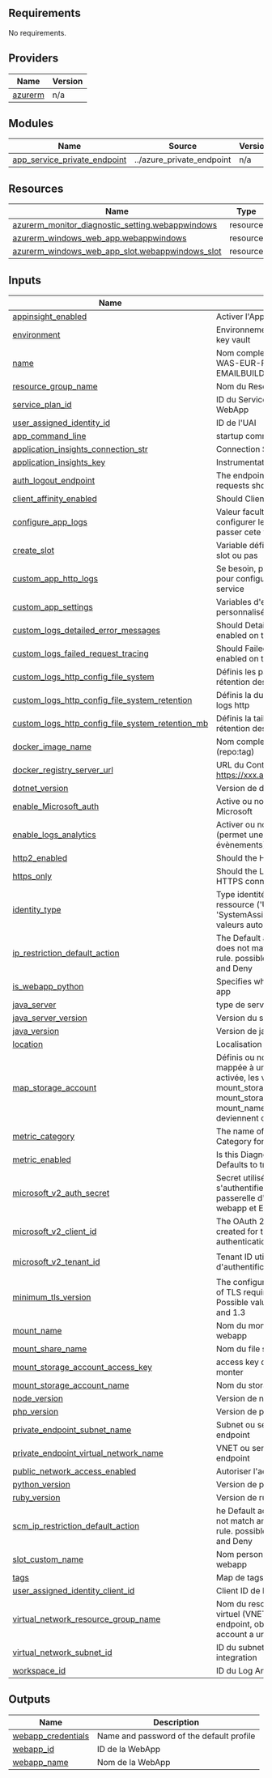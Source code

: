 <!-- BEGIN_TF_DOCS -->
## Requirements

No requirements.

## Providers

| Name | Version |
|------|---------|
| <a name="provider_azurerm"></a> [azurerm](#provider\_azurerm) | n/a |

## Modules

| Name | Source | Version |
|------|--------|---------|
| <a name="module_app_service_private_endpoint"></a> [app\_service\_private\_endpoint](#module\_app\_service\_private\_endpoint) | ../azure_private_endpoint | n/a |

## Resources

| Name | Type |
|------|------|
| [azurerm_monitor_diagnostic_setting.webappwindows](https://registry.terraform.io/providers/hashicorp/azurerm/latest/docs/resources/monitor_diagnostic_setting) | resource |
| [azurerm_windows_web_app.webappwindows](https://registry.terraform.io/providers/hashicorp/azurerm/latest/docs/resources/windows_web_app) | resource |
| [azurerm_windows_web_app_slot.webappwindows_slot](https://registry.terraform.io/providers/hashicorp/azurerm/latest/docs/resources/windows_web_app_slot) | resource |

## Inputs

| Name | Description | Type | Default | Required |
|------|-------------|------|---------|:--------:|
| <a name="input_appinsight_enabled"></a> [appinsight\_enabled](#input\_appinsight\_enabled) | Activer l'AppInsight (true/false) | `bool` | n/a | yes |
| <a name="input_environment"></a> [environment](#input\_environment) | Environnement de déploiement du key vault | `string` | n/a | yes |
| <a name="input_name"></a> [name](#input\_name) | Nom complet de la WebApp (ex: WAS-EUR-FR-INT-WEB-EMAILBUILDER-FRONT) | `string` | n/a | yes |
| <a name="input_resource_group_name"></a> [resource\_group\_name](#input\_resource\_group\_name) | Nom du Resource Group | `string` | n/a | yes |
| <a name="input_service_plan_id"></a> [service\_plan\_id](#input\_service\_plan\_id) | ID du Service Plan pour héberger la WebApp | `string` | n/a | yes |
| <a name="input_user_assigned_identity_id"></a> [user\_assigned\_identity\_id](#input\_user\_assigned\_identity\_id) | ID de l'UAI | `string` | n/a | yes |
| <a name="input_app_command_line"></a> [app\_command\_line](#input\_app\_command\_line) | startup command | `string` | `null` | no |
| <a name="input_application_insights_connection_str"></a> [application\_insights\_connection\_str](#input\_application\_insights\_connection\_str) | Connection String d'AppInsights | `string` | `""` | no |
| <a name="input_application_insights_key"></a> [application\_insights\_key](#input\_application\_insights\_key) | Instrumentation Key d'AppInsights | `string` | `""` | no |
| <a name="input_auth_logout_endpoint"></a> [auth\_logout\_endpoint](#input\_auth\_logout\_endpoint) | The endpoint to which logout requests should be made | `string` | `null` | no |
| <a name="input_client_affinity_enabled"></a> [client\_affinity\_enabled](#input\_client\_affinity\_enabled) | Should Client Affinity be enabled? | `bool` | `false` | no |
| <a name="input_configure_app_logs"></a> [configure\_app\_logs](#input\_configure\_app\_logs) | Valeur facultative, si besoin de configurer les logs de l'app service, passer cete valeur à True | `bool` | `false` | no |
| <a name="input_create_slot"></a> [create\_slot](#input\_create\_slot) | Variable définissant la création d'un slot ou pas | `bool` | `false` | no |
| <a name="input_custom_app_http_logs"></a> [custom\_app\_http\_logs](#input\_custom\_app\_http\_logs) | Se besoin, passer cette valeur à True pour configurer les log http de l'app service | `bool` | `false` | no |
| <a name="input_custom_app_settings"></a> [custom\_app\_settings](#input\_custom\_app\_settings) | Variables d'environnements personnalisées ajoutées à la webapp | `map(string)` | `{}` | no |
| <a name="input_custom_logs_detailed_error_messages"></a> [custom\_logs\_detailed\_error\_messages](#input\_custom\_logs\_detailed\_error\_messages) | Should Detailed error messages be enabled on this App Service ? | `bool` | `false` | no |
| <a name="input_custom_logs_failed_request_tracing"></a> [custom\_logs\_failed\_request\_tracing](#input\_custom\_logs\_failed\_request\_tracing) | Should Failed request tracing be enabled on this App Service? | `bool` | `false` | no |
| <a name="input_custom_logs_http_config_file_system"></a> [custom\_logs\_http\_config\_file\_system](#input\_custom\_logs\_http\_config\_file\_system) | Définis les paramétrages de rétention des logs http | `bool` | `false` | no |
| <a name="input_custom_logs_http_config_file_system_retention"></a> [custom\_logs\_http\_config\_file\_system\_retention](#input\_custom\_logs\_http\_config\_file\_system\_retention) | Définis la durée de rétention des logs http | `number` | `null` | no |
| <a name="input_custom_logs_http_config_file_system_retention_mb"></a> [custom\_logs\_http\_config\_file\_system\_retention\_mb](#input\_custom\_logs\_http\_config\_file\_system\_retention\_mb) | Définis la taille maximale de rétention des logs http | `number` | `null` | no |
| <a name="input_docker_image_name"></a> [docker\_image\_name](#input\_docker\_image\_name) | Nom complet de l'image Docker (repo:tag) | `string` | `null` | no |
| <a name="input_docker_registry_server_url"></a> [docker\_registry\_server\_url](#input\_docker\_registry\_server\_url) | URL du Container Registry (ex: https://xxx.azurecr.io) | `string` | `null` | no |
| <a name="input_dotnet_version"></a> [dotnet\_version](#input\_dotnet\_version) | Version de dotnet installé | `string` | `null` | no |
| <a name="input_enable_Microsoft_auth"></a> [enable\_Microsoft\_auth](#input\_enable\_Microsoft\_auth) | Active ou non l'authentification Microsoft | `bool` | `false` | no |
| <a name="input_enable_logs_analytics"></a> [enable\_logs\_analytics](#input\_enable\_logs\_analytics) | Activer ou non les log analytics (permet une meilleurs analyse des évènements) | `bool` | `false` | no |
| <a name="input_http2_enabled"></a> [http2\_enabled](#input\_http2\_enabled) | Should the HTTP2 be enabled? | `bool` | `true` | no |
| <a name="input_https_only"></a> [https\_only](#input\_https\_only) | Should the Linux Web App require HTTPS connections. | `bool` | `true` | no |
| <a name="input_identity_type"></a> [identity\_type](#input\_identity\_type) | Type identité à activer sur la ressource ('UserAssigned' et 'SystemAssigned' sont les eules valeurs autorisées) | `string` | `"SystemAssigned"` | no |
| <a name="input_ip_restriction_default_action"></a> [ip\_restriction\_default\_action](#input\_ip\_restriction\_default\_action) | The Default action for traffic that does not match any ip\_restriction rule. possible values include Allow and Deny | `string` | `"Allow"` | no |
| <a name="input_is_webapp_python"></a> [is\_webapp\_python](#input\_is\_webapp\_python) | Specifies whether this is a Python app | `bool` | `false` | no |
| <a name="input_java_server"></a> [java\_server](#input\_java\_server) | type de serveur java installé | `string` | `null` | no |
| <a name="input_java_server_version"></a> [java\_server\_version](#input\_java\_server\_version) | Version du serveur java installé | `string` | `null` | no |
| <a name="input_java_version"></a> [java\_version](#input\_java\_version) | Version de java installé | `string` | `null` | no |
| <a name="input_location"></a> [location](#input\_location) | Localisation Azure | `string` | `"westeurope"` | no |
| <a name="input_map_storage_account"></a> [map\_storage\_account](#input\_map\_storage\_account) | Définis ou non si la webapp est mappée à un file share, attention si activée, les variables mount\_storage\_account\_name, mount\_storage\_account\_access\_key, mount\_name et mount\_share\_name deviennent obligatoires | `bool` | `false` | no |
| <a name="input_metric_category"></a> [metric\_category](#input\_metric\_category) | The name of a Diagnostic Metric Category for this Resource | `string` | `"AllMetrics"` | no |
| <a name="input_metric_enabled"></a> [metric\_enabled](#input\_metric\_enabled) | Is this Diagnostic Metric enabled? Defaults to true | `bool` | `false` | no |
| <a name="input_microsoft_v2_auth_secret"></a> [microsoft\_v2\_auth\_secret](#input\_microsoft\_v2\_auth\_secret) | Secret utilisé par la webapp pour s'authentifier avec le SPN qui fera la passerelle d'authentification entre la webapp et ENtra ID | `string` | `null` | no |
| <a name="input_microsoft_v2_client_id"></a> [microsoft\_v2\_client\_id](#input\_microsoft\_v2\_client\_id) | The OAuth 2.0 client ID that was created for the app used for authentication. | `string` | `null` | no |
| <a name="input_microsoft_v2_tenant_id"></a> [microsoft\_v2\_tenant\_id](#input\_microsoft\_v2\_tenant\_id) | Tenant ID utilisé en cas d'authentification MS activée | `string` | `"f30ac191-b8b4-45f2-9a9b-e5466cb90c2f"` | no |
| <a name="input_minimum_tls_version"></a> [minimum\_tls\_version](#input\_minimum\_tls\_version) | The configures the minimum version of TLS required for SSL requests. Possible values include: 1.0, 1.1, 1.2 and 1.3 | `string` | `"1.3"` | no |
| <a name="input_mount_name"></a> [mount\_name](#input\_mount\_name) | Nom du montage au niveau de la webapp | `string` | `null` | no |
| <a name="input_mount_share_name"></a> [mount\_share\_name](#input\_mount\_share\_name) | Nom du file share à monter | `string` | `null` | no |
| <a name="input_mount_storage_account_access_key"></a> [mount\_storage\_account\_access\_key](#input\_mount\_storage\_account\_access\_key) | access key du storage account à monter | `string` | `null` | no |
| <a name="input_mount_storage_account_name"></a> [mount\_storage\_account\_name](#input\_mount\_storage\_account\_name) | Nom du storage account à monter | `string` | `null` | no |
| <a name="input_node_version"></a> [node\_version](#input\_node\_version) | Version de node installé | `string` | `null` | no |
| <a name="input_php_version"></a> [php\_version](#input\_php\_version) | Version de php installé | `string` | `null` | no |
| <a name="input_private_endpoint_subnet_name"></a> [private\_endpoint\_subnet\_name](#input\_private\_endpoint\_subnet\_name) | Subnet ou sera déployé le private endpoint | `string` | `null` | no |
| <a name="input_private_endpoint_virtual_network_name"></a> [private\_endpoint\_virtual\_network\_name](#input\_private\_endpoint\_virtual\_network\_name) | VNET ou sera déployé le private endpoint | `string` | `null` | no |
| <a name="input_public_network_access_enabled"></a> [public\_network\_access\_enabled](#input\_public\_network\_access\_enabled) | Autoriser l'accès public ? | `bool` | `false` | no |
| <a name="input_python_version"></a> [python\_version](#input\_python\_version) | Version de python installé | `string` | `null` | no |
| <a name="input_ruby_version"></a> [ruby\_version](#input\_ruby\_version) | Version de ruby installé | `string` | `null` | no |
| <a name="input_scm_ip_restriction_default_action"></a> [scm\_ip\_restriction\_default\_action](#input\_scm\_ip\_restriction\_default\_action) | he Default action for traffic that does not match any scm\_ip\_restriction rule. possible values include Allow and Deny | `string` | `"Allow"` | no |
| <a name="input_slot_custom_name"></a> [slot\_custom\_name](#input\_slot\_custom\_name) | Nom personnalisé du slot de la webapp | `string` | `null` | no |
| <a name="input_tags"></a> [tags](#input\_tags) | Map de tags | `map(string)` | `{}` | no |
| <a name="input_user_assigned_identity_client_id"></a> [user\_assigned\_identity\_client\_id](#input\_user\_assigned\_identity\_client\_id) | Client ID de l'UAI | `string` | `null` | no |
| <a name="input_virtual_network_resource_group_name"></a> [virtual\_network\_resource\_group\_name](#input\_virtual\_network\_resource\_group\_name) | Nom du resource group du réseau virtuel (VNET) ou sera créé le private endpoint, obligatoire si le storage account a un private endpoint | `string` | `null` | no |
| <a name="input_virtual_network_subnet_id"></a> [virtual\_network\_subnet\_id](#input\_virtual\_network\_subnet\_id) | ID du subnet utilisé pour le VNET integration | `string` | `null` | no |
| <a name="input_workspace_id"></a> [workspace\_id](#input\_workspace\_id) | ID du Log Analytics Workspace | `string` | `null` | no |

## Outputs

| Name | Description |
|------|-------------|
| <a name="output_webapp_credentials"></a> [webapp\_credentials](#output\_webapp\_credentials) | Name and password of the default profile |
| <a name="output_webapp_id"></a> [webapp\_id](#output\_webapp\_id) | ID de la WebApp |
| <a name="output_webapp_name"></a> [webapp\_name](#output\_webapp\_name) | Nom de la WebApp |
<!-- END_TF_DOCS -->
